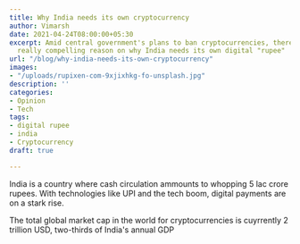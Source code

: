 ```yaml
---
title: Why India needs its own cryptocurrency
author: Vimarsh
date: 2021-04-24T08:00:00+05:30
excerpt: Amid central government's plans to ban cryptocurrencies, there arrises a
  really compelling reason on why India needs its own digital "rupee"
url: "/blog/why-india-needs-its-own-cryptocurrency"
images:
- "/uploads/rupixen-com-9xjixhkg-fo-unsplash.jpg"
description: ''
categories:
- Opinion
- Tech
tags:
- digital rupee
- india
- Cryptocurrency
draft: true

---
```


India is a country where cash circulation ammounts to whopping 5 lac crore rupees. With technologies like UPI and the tech boom, digital payments are on a stark rise. 

The total global market cap in the world for cryptocurrencies is cuyrrently 2 trillion USD, two-thirds of India's annual GDP